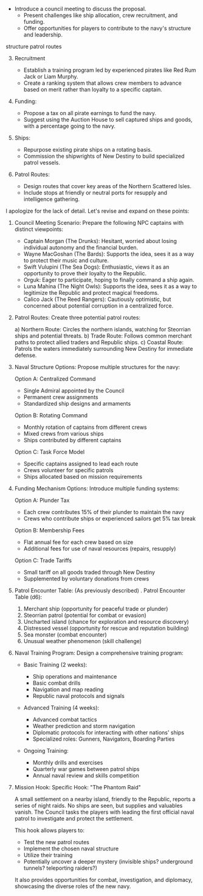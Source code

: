 
- Introduce a council meeting to discuss the proposal.
    - Present challenges like ship allocation, crew recruitment, and funding.
    - Offer opportunities for players to contribute to the navy's structure and leadership.

structure
patrol routes

3. Recruitment
    
    - Establish a training program led by experienced pirates like Red Rum Jack or Liam Murphy.
    - Create a ranking system that allows crew members to advance based on merit rather than loyalty to a specific captain.

1. Funding:
    
    - Propose a tax on all pirate earnings to fund the navy.
    - Suggest using the Auction House to sell captured ships and goods, with a percentage going to the navy.
5. Ships:
    
    - Repurpose existing pirate ships on a rotating basis.
    - Commission the shipwrights of New Destiny to build specialized patrol vessels.
6. Patrol Routes:
    
    - Design routes that cover key areas of the Northern Scattered Isles.
    - Include stops at friendly or neutral ports for resupply and intelligence gathering.

I apologize for the lack of detail. Let's revise and expand on these points:

1. Council Meeting Scenario:
   Prepare the following NPC captains with distinct viewpoints:

   - Captain Morgan (The Drunks): Hesitant, worried about losing individual autonomy and the financial burden.
   - Wayne MacGoshan (The Bards): Supports the idea, sees it as a way to protect their music and culture.
   - Swift Vulupini (The Sea Dogs): Enthusiastic, views it as an opportunity to prove their loyalty to the Republic.
   - Orguk: Eager to participate, hoping to finally command a ship again.
   - Luna Mahina (The Night Owls): Supports the idea, sees it as a way to legitimize the Republic and protect magical freedoms.
   - Calico Jack (The Reed Rangers): Cautiously optimistic, but concerned about potential corruption in a centralized force.

2. Patrol Routes:
   Create three potential patrol routes:
   
   a) Northern Route: Circles the northern islands, watching for Steorrian ships and potential threats.
   b) Trade Route: Follows common merchant paths to protect allied traders and Republic ships.
   c) Coastal Route: Patrols the waters immediately surrounding New Destiny for immediate defense.

3. Naval Structure Options:
   Propose multiple structures for the navy:
   
   Option A: Centralized Command
   - Single Admiral appointed by the Council
   - Permanent crew assignments
   - Standardized ship designs and armaments

   Option B: Rotating Command
   - Monthly rotation of captains from different crews
   - Mixed crews from various ships
   - Ships contributed by different captains

   Option C: Task Force Model
   - Specific captains assigned to lead each route
   - Crews volunteer for specific patrols
   - Ships allocated based on mission requirements

4. Funding Mechanism Options:
   Introduce multiple funding systems:

   Option A: Plunder Tax
   - Each crew contributes 15% of their plunder to maintain the navy
   - Crews who contribute ships or experienced sailors get 5% tax break

   Option B: Membership Fees
   - Flat annual fee for each crew based on size
   - Additional fees for use of naval resources (repairs, resupply)

   Option C: Trade Tariffs
   - Small tariff on all goods traded through New Destiny
   - Supplemented by voluntary donations from crews

5. Patrol Encounter Table: (As previously described)
. Patrol Encounter Table (d6):
    
    1. Merchant ship (opportunity for peaceful trade or plunder)
    2. Steorrian patrol (potential for combat or evasion)
    3. Uncharted island (chance for exploration and resource discovery)
    4. Distressed vessel (opportunity for rescue and reputation building)
    5. Sea monster (combat encounter)
    6. Unusual weather phenomenon (skill challenge)

7. Naval Training Program:
   Design a comprehensive training program:
   
   - Basic Training (2 weeks):
     * Ship operations and maintenance
     * Basic combat drills
     * Navigation and map reading
     * Republic naval protocols and signals

   - Advanced Training (4 weeks):
     * Advanced combat tactics
     * Weather prediction and storm navigation
     * Diplomatic protocols for interacting with other nations' ships
     * Specialized roles: Gunners, Navigators, Boarding Parties

   - Ongoing Training:
     * Monthly drills and exercises
     * Quarterly war games between patrol ships
     * Annual naval review and skills competition

7. Mission Hook:
   Specific Hook: "The Phantom Raid"
   
   A small settlement on a nearby island, friendly to the Republic, reports a series of night raids. No ships are seen, but supplies and valuables vanish. The Council tasks the players with leading the first official naval patrol to investigate and protect the settlement.

   This hook allows players to:
   - Test the new patrol routes
   - Implement the chosen naval structure
   - Utilize their training
   - Potentially uncover a deeper mystery (invisible ships? underground tunnels? teleporting raiders?)

   It also provides opportunities for combat, investigation, and diplomacy, showcasing the diverse roles of the new navy.




